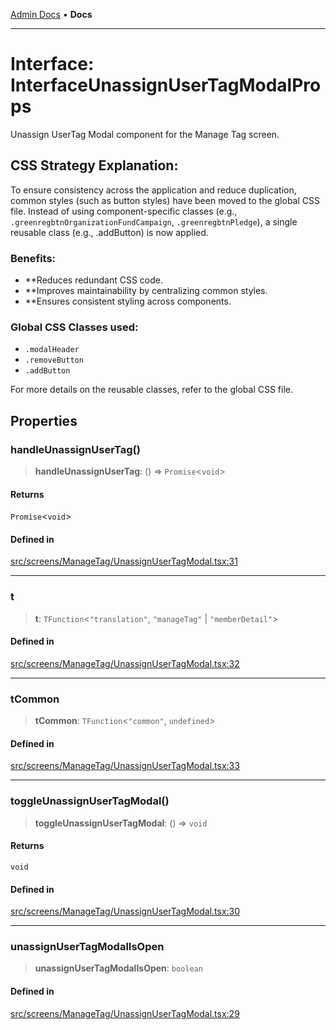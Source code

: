 [Admin Docs](/) • **Docs**

***

# Interface: InterfaceUnassignUserTagModalProps

Unassign UserTag Modal component for the Manage Tag screen.

## CSS Strategy Explanation:

To ensure consistency across the application and reduce duplication, common styles
(such as button styles) have been moved to the global CSS file. Instead of using
component-specific classes (e.g., `.greenregbtnOrganizationFundCampaign`, `.greenregbtnPledge`), a single reusable
class (e.g., .addButton) is now applied.

### Benefits:
- **Reduces redundant CSS code.
- **Improves maintainability by centralizing common styles.
- **Ensures consistent styling across components.

### Global CSS Classes used:
- `.modalHeader`
- `.removeButton`
- `.addButton`

For more details on the reusable classes, refer to the global CSS file.

## Properties

### handleUnassignUserTag()

> **handleUnassignUserTag**: () => `Promise`\<`void`\>

#### Returns

`Promise`\<`void`\>

#### Defined in

[src/screens/ManageTag/UnassignUserTagModal.tsx:31](https://github.com/PalisadoesFoundation/talawa-admin/blob/main/src/screens/ManageTag/UnassignUserTagModal.tsx#L31)

***

### t

> **t**: `TFunction`\<`"translation"`, `"manageTag"` \| `"memberDetail"`\>

#### Defined in

[src/screens/ManageTag/UnassignUserTagModal.tsx:32](https://github.com/PalisadoesFoundation/talawa-admin/blob/main/src/screens/ManageTag/UnassignUserTagModal.tsx#L32)

***

### tCommon

> **tCommon**: `TFunction`\<`"common"`, `undefined`\>

#### Defined in

[src/screens/ManageTag/UnassignUserTagModal.tsx:33](https://github.com/PalisadoesFoundation/talawa-admin/blob/main/src/screens/ManageTag/UnassignUserTagModal.tsx#L33)

***

### toggleUnassignUserTagModal()

> **toggleUnassignUserTagModal**: () => `void`

#### Returns

`void`

#### Defined in

[src/screens/ManageTag/UnassignUserTagModal.tsx:30](https://github.com/PalisadoesFoundation/talawa-admin/blob/main/src/screens/ManageTag/UnassignUserTagModal.tsx#L30)

***

### unassignUserTagModalIsOpen

> **unassignUserTagModalIsOpen**: `boolean`

#### Defined in

[src/screens/ManageTag/UnassignUserTagModal.tsx:29](https://github.com/PalisadoesFoundation/talawa-admin/blob/main/src/screens/ManageTag/UnassignUserTagModal.tsx#L29)
